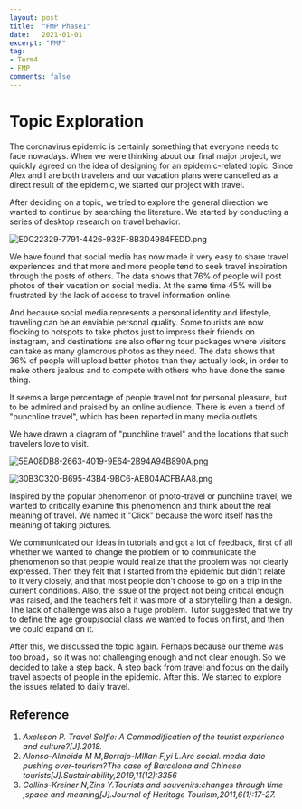 ```yaml
---
layout: post
title:  "FMP Phase1"
date:   2021-01-01
excerpt: "FMP"
tag:
- Term4
- FMP
comments: false
---
```


# Topic Exploration

The coronavirus epidemic is certainly something that everyone needs to face nowadays. When we were thinking about our final major project, we quickly agreed on the idea of designing for an epidemic-related topic.
Since Alex and I are both travelers and our vacation plans were cancelled as a direct result of the epidemic, we started our project with travel.

After deciding on a topic, we tried to explore the general direction we wanted to continue by searching the literature. We started by conducting a series of desktop research on travel behavior.

![E0C22329-7791-4426-932F-8B3D4984FEDD.png](https://i.loli.net/2021/01/18/xVg3Wbd9LaBoFUO.png)

We have found that social media has now made it very easy to share travel experiences and that more and more people tend to seek travel inspiration through the posts of others. The data shows that 76% of people will post photos of their vacation on social media. At the same time 45% will be frustrated by the lack of access to travel information online.

And because social media represents a personal identity and lifestyle, traveling can be an enviable personal quality. Some tourists are now flocking to hotspots to take photos just to impress their friends on instagram, and destinations are also offering tour packages where visitors can take as many glamorous photos as they need. The data shows that 36% of people will upload better photos than they actually look, in order to make others jealous and to compete with others who have done the same thing.

It seems a large percentage of people travel not for personal pleasure, but to be admired and praised by an online audience. There is even a trend of "punchline travel", which has been reported in many media outlets.

We have drawn a diagram of "punchline travel" and the locations that such travelers love to visit.

![5EA08DB8-2663-4019-9E64-2B94A94B890A.png](https://i.loli.net/2021/01/18/TG739EZoBVfjri6.png)

![30B3C320-B695-43B4-9BC6-AEB04ACFBAA8.png](https://i.loli.net/2021/01/18/4ZeshEQkzJwpAGr.png)

Inspired by the popular phenomenon of photo-travel or punchline travel, we wanted to critically examine this phenomenon and think about the real meaning of travel. We named it "Click" because the word itself has the meaning of taking pictures.

We communicated our ideas in tutorials and got a lot of feedback, first of all whether we wanted to change the problem or to communicate the phenomenon so that people would realize that the problem was not clearly expressed. Then they felt that I started from the epidemic but didn't relate to it very closely, and that most people don't choose to go on a trip in the current conditions. Also, the issue of the project not being critical enough was raised, and the teachers felt it was more of a storytelling than a design. The lack of challenge was also a huge problem. Tutor suggested that we try to define the age group/social class we wanted to focus on first, and then we could expand on it.

After this, we discussed the topic again. Perhaps because our theme was too broad，so it was not challenging enough and not clear enough. So we decided to take a step back. A step back from travel and focus on the daily travel aspects of people in the epidemic. After this. We started to explore the issues related to daily travel.



## Reference

1. *Axelsson P. Travel Selfie: A Commodification of the tourist experience and culture?[J].2018.*
2. *Alonso-Almeida M M,Borrajo-MIllan F,yi L.Are social. media date pushing over-tourism?The case of Barcelona and Chinese tourists[J].Sustainability,2019,11(12):3356*
3. *Collins-Kreiner N,Zins Y.Tourists and souvenirs:changes through time ,space and meaning[J].Journal of Heritage Tourism,2011,6(1):17-27.*




